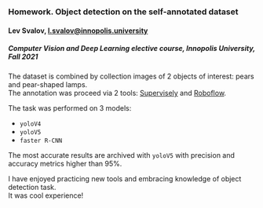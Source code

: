 ### Homework. Object detection on the self-annotated dataset
#### Lev Svalov, l.svalov@innopolis.university
##### Computer Vision and Deep Learning elective course, Innopolis University, Fall 2021

The dataset is combined by collection images of 2 objects of interest: pears and pear-shaped lamps. <br> 
The annotation was proceed via 2 tools: [Supervisely](https://app.supervise.ly/explore/) and [Roboflow](https://universe.roboflow.com/).

The task was performed on 3 models:
- `yoloV4`
- `yoloV5`
- `faster R-CNN`

The most accurate results are archived with `yoloV5` with precision and accuracy metrics higher than 95%. 

I have enjoyed practicing new tools and embracing knowledge of object detection task. <br> 
It was cool experience! 
